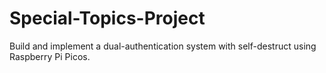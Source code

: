 # Special-Topics-Project
Build and implement a dual-authentication system with self-destruct using Raspberry Pi Picos.
